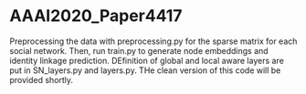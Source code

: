 # AAAI2020_Paper4417

Preprocessing the data with preprocessing.py for the sparse matrix for each social network. Then, run train.py to generate node embeddings and identity linkage prediction. DEfinition of global and local aware layers are put in SN_layers.py and layers.py. THe clean version of this code will be provided shortly.
